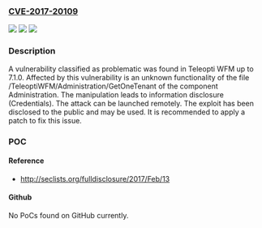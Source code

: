 ### [CVE-2017-20109](https://cve.mitre.org/cgi-bin/cvename.cgi?name=CVE-2017-20109)
![](https://img.shields.io/static/v1?label=Product&message=WFM&color=blue)
![](https://img.shields.io/static/v1?label=Version&message=n%2Fa&color=blue)
![](https://img.shields.io/static/v1?label=Vulnerability&message=CWE-200%20Information%20Disclosure&color=brighgreen)

### Description

A vulnerability classified as problematic was found in Teleopti WFM up to 7.1.0. Affected by this vulnerability is an unknown functionality of the file /TeleoptiWFM/Administration/GetOneTenant of the component Administration. The manipulation leads to information disclosure (Credentials). The attack can be launched remotely. The exploit has been disclosed to the public and may be used. It is recommended to apply a patch to fix this issue.

### POC

#### Reference
- http://seclists.org/fulldisclosure/2017/Feb/13

#### Github
No PoCs found on GitHub currently.

